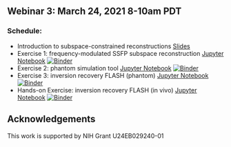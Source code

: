 ## Webinar 3: March 24, 2021 8-10am PDT

### Schedule:
- Introduction to subspace-constrained reconstructions [Slides](./bart_webinar3_introduction.pdf)
- Exercise 1: frequency-modulated SSFP subspace reconstruction [Jupyter Notebook](./subspace_fmSSFP/BART_fmSSFP_demo.ipynb) [![Binder](https://mybinder.org/badge_logo.svg)](https://mybinder.org/v2/gh/mrirecon/bart-webinars/master?filepath=webinar3/subspace_fmSSFP/BART_fmSSFP_demo.ipynb)
- Exercise 2: phantom simulation tool [Jupyter Notebook](./simu_phantom/tutorial_bart_simu_phantom.ipynb) [![Binder](https://mybinder.org/badge_logo.svg)](https://mybinder.org/v2/gh/mrirecon/bart-webinars/master?filepath=webinar3/simu_phantom/tutorial_bart_simu_phantom.ipynb)
- Exercise 3: inversion recovery FLASH (phantom) [Jupyter Notebook](subspace_T1_intro/tutorial_bart_subspace_T1.ipynb) [![Binder](https://mybinder.org/badge_logo.svg)](https://mybinder.org/v2/gh/mrirecon/bart-webinars/master?filepath=webinar3/subspace_T1_intro/tutorial_bart_subspace_T1.ipynb)
- Hands-on Exercise: inversion recovery FLASH (in vivo) [Jupyter Notebook](subspace_T1_exercise/exercise_subspace_T1_bart.ipynb) [![Binder](https://mybinder.org/badge_logo.svg)](https://mybinder.org/v2/gh/mrirecon/bart-webinars/master?filepath=webinar3/subspace_T1_exercise/exercise_subspace_T1_bart.ipynb)

## Acknowledgements
This work is supported by NIH Grant U24EB029240-01
